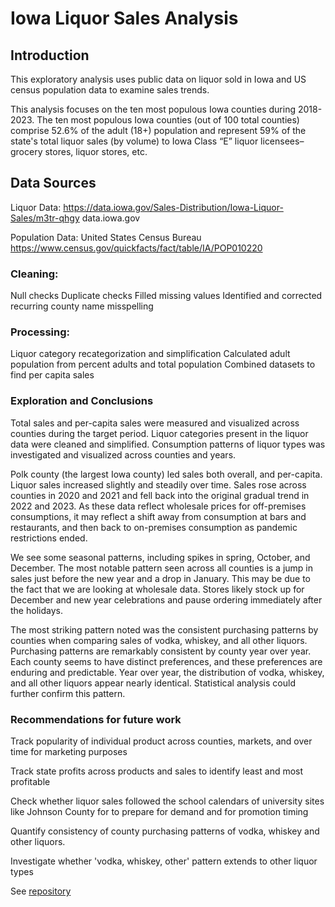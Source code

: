 # Iowa Liquor Sales Analysis
## Introduction
This exploratory analysis uses public data on liquor sold in Iowa and US census population data to examine sales trends. 

This analysis focuses on the ten most populous Iowa counties during 2018-2023.
The ten most populous Iowa counties (out of 100 total counties) comprise 52.6% of the adult (18+) population and represent 59% of the state's total liquor sales (by volume) to Iowa Class “E” liquor licensees–grocery stores, liquor stores, etc.

## Data Sources
Liquor Data: https://data.iowa.gov/Sales-Distribution/Iowa-Liquor-Sales/m3tr-qhgy
data.iowa.gov

Population Data: United States Census Bureau 
https://www.census.gov/quickfacts/fact/table/IA/POP010220

### Cleaning:
Null checks
Duplicate checks
Filled missing values 
Identified and corrected recurring county name misspelling

### Processing:
Liquor category recategorization and simplification
Calculated adult population from percent adults and total population 
Combined datasets to find per capita sales 

### Exploration and Conclusions
Total sales and per-capita sales were measured and visualized across counties during the target period. Liquor categories present in the liquor data were cleaned and simplified. Consumption patterns of liquor types was investigated and visualized across counties and years. 

Polk county (the largest Iowa county) led sales both overall, and per-capita. Liquor sales increased slightly and steadily over time. Sales rose across counties in 2020 and 2021 and fell back into the original gradual trend in 2022 and 2023. As these data reflect wholesale prices for off-premises consumptions, it may reflect a shift away from consumption at bars and restaurants, and then back to on-premises consumption as pandemic restrictions ended. 

We see some seasonal patterns, including spikes in spring, October, and December. The most notable pattern seen across all counties is a jump in sales just before the new year and a drop in January. This may be due to the fact that we are looking at wholesale data. Stores likely stock up for December and new year celebrations and pause ordering immediately after the holidays. 

The most striking pattern noted was the consistent purchasing patterns by counties when comparing sales of vodka, whiskey, and all other liquors. Purchasing patterns are remarkably consistent by county year over year. Each county seems to have distinct preferences, and these preferences are enduring and predictable. 
Year over year, the distribution of vodka, whiskey, and all other liquors appear nearly identical. Statistical analysis could further confirm this pattern. 

### Recommendations for future work 

Track popularity of individual product across counties, markets, and over time for marketing purposes

Track state profits across products and sales to identify least and most profitable

Check whether liquor sales followed the school calendars of university sites like Johnson County for to prepare for demand and for promotion timing

Quantify consistency of county purchasing patterns of vodka, whiskey and other liquors. 

Investigate whether 'vodka, whiskey, other' pattern extends to other liquor types

See [repository](https://github.com/amoutafian/iowa_liquor_project )

